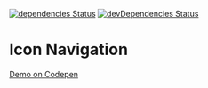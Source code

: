 [![dependencies Status](https://david-dm.org/marcobiedermann/playground/status.svg?path=ui/navigation/navigation-icons)](https://david-dm.org/marcobiedermann/playground?path=ui/navigation/navigation-icons) [![devDependencies Status](https://david-dm.org/marcobiedermann/playground/dev-status.svg?path=ui/navigation/navigation-icons)](https://david-dm.org/marcobiedermann/playground?path=ui/navigation/navigation-icons&type=dev)

# Icon Navigation

[Demo on Codepen](http://codepen.io/marcobiedermann/pen/aZZQww)
